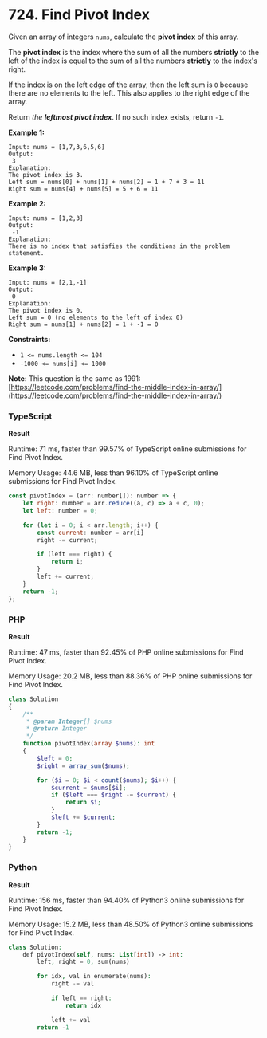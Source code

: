 # 724. Find Pivot Index

Given an array of integers `nums`, calculate the **pivot index** of this array.

The **pivot index** is the index where the sum of all the numbers **strictly** to the left of the index is equal to the sum of all the numbers **strictly** to the index's right.

If the index is on the left edge of the array, then the left sum is `0` because there are no elements to the left. This also applies to the right edge of the array.

Return _the **leftmost pivot index**_. If no such index exists, return `-1`.

**Example 1:**

```
Input: nums = [1,7,3,6,5,6]
Output:
 3
Explanation:
The pivot index is 3.
Left sum = nums[0] + nums[1] + nums[2] = 1 + 7 + 3 = 11
Right sum = nums[4] + nums[5] = 5 + 6 = 11
```

**Example 2:**

```
Input: nums = [1,2,3]
Output:
 -1
Explanation:
There is no index that satisfies the conditions in the problem statement.
```

**Example 3:**

```
Input: nums = [2,1,-1]
Output:
 0
Explanation:
The pivot index is 0.
Left sum = 0 (no elements to the left of index 0)
Right sum = nums[1] + nums[2] = 1 + -1 = 0
```

**Constraints:**

* `1 <= nums.length <= 104`
* `-1000 <= nums[i] <= 1000`

**Note:** This question is the same as 1991: [https://leetcode.com/problems/find-the-middle-index-in-array/](https://leetcode.com/problems/find-the-middle-index-in-array/)

### TypeScript <a href="#javascript" id="javascript"></a>

**Result**

Runtime: 71 ms, faster than 99.57% of TypeScript online submissions for Find Pivot Index.

Memory Usage: 44.6 MB, less than 96.10% of TypeScript online submissions for Find Pivot Index.

```javascript
const pivotIndex = (arr: number[]): number => {
    let right: number = arr.reduce((a, c) => a + c, 0);
    let left: number = 0;

    for (let i = 0; i < arr.length; i++) {
        const current: number = arr[i]
        right -= current;

        if (left === right) {
            return i;
        }
        left += current;
    }
    return -1;
};
```

### PHP <a href="#javascript" id="javascript"></a>

**Result**

Runtime: 47 ms, faster than 92.45% of PHP online submissions for Find Pivot Index.

Memory Usage: 20.2 MB, less than 88.36% of PHP online submissions for Find Pivot Index.

```php
class Solution
{
    /**
     * @param Integer[] $nums
     * @return Integer
     */
    function pivotIndex(array $nums): int
    {
        $left = 0;
        $right = array_sum($nums);

        for ($i = 0; $i < count($nums); $i++) {
            $current = $nums[$i];
            if ($left === $right -= $current) {
                return $i;
            }
            $left += $current;
        }
        return -1;
    }
}
```

### Python <a href="#javascript" id="javascript"></a>

**Result**

Runtime: 156 ms, faster than 94.40% of Python3 online submissions for Find Pivot Index.

Memory Usage: 15.2 MB, less than 48.50% of Python3 online submissions for Find Pivot Index.

```php
class Solution:
    def pivotIndex(self, nums: List[int]) -> int:
        left, right = 0, sum(nums)

        for idx, val in enumerate(nums):
            right -= val

            if left == right:
                return idx

            left += val
        return -1
```
